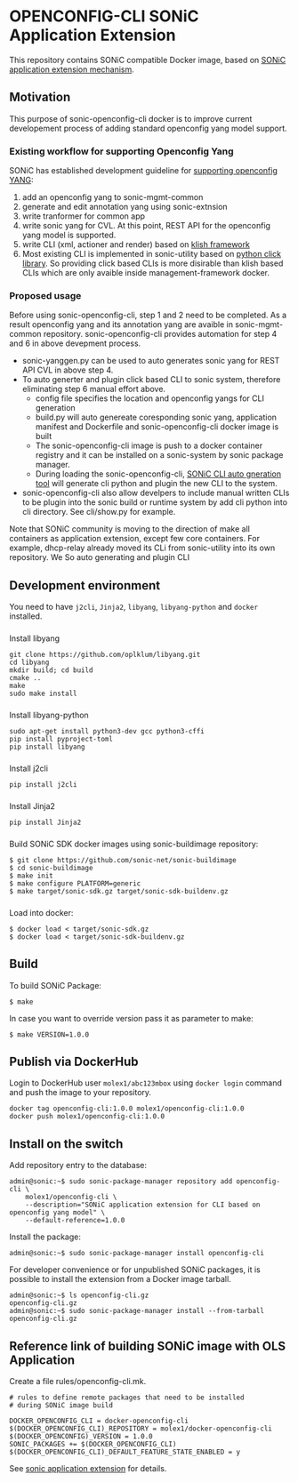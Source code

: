 # OPENCONFIG-CLI SONiC Application Extension

This repository contains SONiC compatible Docker image, based on [SONiC application extension mechanism](https://github.com/sonic-net/SONiC/tree/master/doc/sonic-application-extension).

## Motivation
This purpose of sonic-openconfig-cli docker is to improve current developement process of adding standard openconfig yang model support.

### Existing workflow for supporting Openconfig Yang
SONiC has established development guideline for [supporting openconfig YANG](https://github.com/project-arlo/SONiC/blob/e5922bd39823aaeb0a2297f75e051ff5cf1d3186/doc/mgmt/Developer%20Guide.md#23-openconfig-yang):
1. add an openconfig yang to sonic-mgmt-common
2. generate and edit annotation yang using sonic-extnsion
3. write tranformer for common app
4. write sonic yang for CVL. At this point, REST API for the openconfig yang model is supported.
5. write CLI (xml, actioner and render) based on [klish framework](https://src.libcode.org/pkun/klish/src/master) 
6. Most existing CLI is implemented in sonic-utility based on [python click library](https://click.palletsprojects.com/en/8.1.x/). So providing click based CLIs is more disirable than klish based CLIs which are only avaible inside management-framework docker.
   
### Proposed usage
Before using sonic-openconfig-cli, step 1 and 2 need to be completed. As a result openconfig yang and its annotation yang are avaible in sonic-mgmt-common repository.  sonic-openconfig-cli provides automation for step 4 and 6 in above devepment process.
- sonic-yanggen.py can be used to auto generates sonic yang for REST API CVL in above step 4. 
- To auto generter and plugin click based CLI to sonic system, therefore eliminating step 6 manual effort above.
    - config file specifies the location and openconfig yangs for CLI generation
    - build.py will auto genereate coresponding sonic yang, application manifest and Dockerfile and sonic-openconfig-cli docker image is built
    - The sonic-openconfig-cli image is push to a docker container registry and it can be installed on a sonic-system by sonic package manager.
    - During loading the sonic-openconfig-cli, [SONiC CLI auto gneration tool](https://github.com/sonic-net/SONiC/blob/master/doc/cli_auto_generation/cli_auto_generation.md) will generate cli python and plugin the new CLI to the system.
- sonic-openconfig-cli also allow develpers to include manual written CLIs to be plugin into the sonic build or runtime system by add cli python into cli directory. See cli/show.py for example.

Note that SONiC community is moving to the direction of make all containers as application extension, except few core containers. For example, dhcp-relay already moved its CLi from sonic-utility into its own repository. We So auto generating and plugin CLI 
## Development environment

You need to have ```j2cli```, ```Jinja2```, ```libyang```, ```libyang-python``` and ```docker``` installed.

###
Install libyang
```
git clone https://github.com/oplklum/libyang.git
cd libyang
mkdir build; cd build
cmake ..
make
sudo make install
```

###
Install libyang-python
```
sudo apt-get install python3-dev gcc python3-cffi
pip install pyproject-toml
pip install libyang
```

###
Install j2cli
```
pip install j2cli
```

###
Install Jinja2
```
pip install Jinja2
```

###
Build SONiC SDK docker images using sonic-buildimage repository:

```
$ git clone https://github.com/sonic-net/sonic-buildimage
$ cd sonic-buildimage
$ make init
$ make configure PLATFORM=generic
$ make target/sonic-sdk.gz target/sonic-sdk-buildenv.gz
```

###
Load into docker:

```
$ docker load < target/sonic-sdk.gz
$ docker load < target/sonic-sdk-buildenv.gz
```

## Build

To build SONiC Package:

```
$ make
```

In case you want to override version pass it as parameter to make:

```
$ make VERSION=1.0.0
```

## Publish via DockerHub

Login to DockerHub user `molex1/abc123mbox` using ```docker login``` command and push the image to your repository.

```
docker tag openconfig-cli:1.0.0 molex1/openconfig-cli:1.0.0
docker push molex1/openconfig-cli:1.0.0
```

## Install on the switch

Add repository entry to the database:

```
admin@sonic:~$ sudo sonic-package-manager repository add openconfig-cli \
    molex1/openconfig-cli \
    --description="SONiC application extension for CLI based on openconfig yang model" \
    --default-reference=1.0.0
```

Install the package:

```
admin@sonic:~$ sudo sonic-package-manager install openconfig-cli
```

For developer convenience or for unpublished SONiC packages, it is possible to install the extension from a Docker image tarball.

```
admin@sonic:~$ ls openconfig-cli.gz
openconfig-cli.gz
admin@sonic:~$ sudo sonic-package-manager install --from-tarball openconfig-cli.gz
```
## Reference link of building SONiC image with OLS Application

Create a file rules/openconfig-cli.mk.
```
# rules to define remote packages that need to be installed
# during SONiC image build

DOCKER_OPENCONFIG_CLI = docker-openconfig-cli
$(DOCKER_OPENCONFIG_CLI)_REPOSITORY = molex1/docker-openconfig-cli
$(DOCKER_OPENCONFIG)_VERSION = 1.0.0
SONIC_PACKAGES += $(DOCKER_OPENCONFIG_CLI)
$(DOCKER_OPENCONFIG_CLI)_DEFAULT_FEATURE_STATE_ENABLED = y
```
See [sonic application extension](https://github.com/sonic-net/SONiC/blob/master/doc/sonic-application-extension/sonic-application-extension-guide.md) for details.
